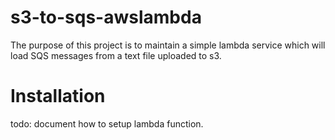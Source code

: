 # s3-to-sqs-awslambda

The purpose of this project is to maintain a simple lambda service which will load SQS messages from a text file uploaded to s3.

# Installation

todo: document how to setup lambda function.

